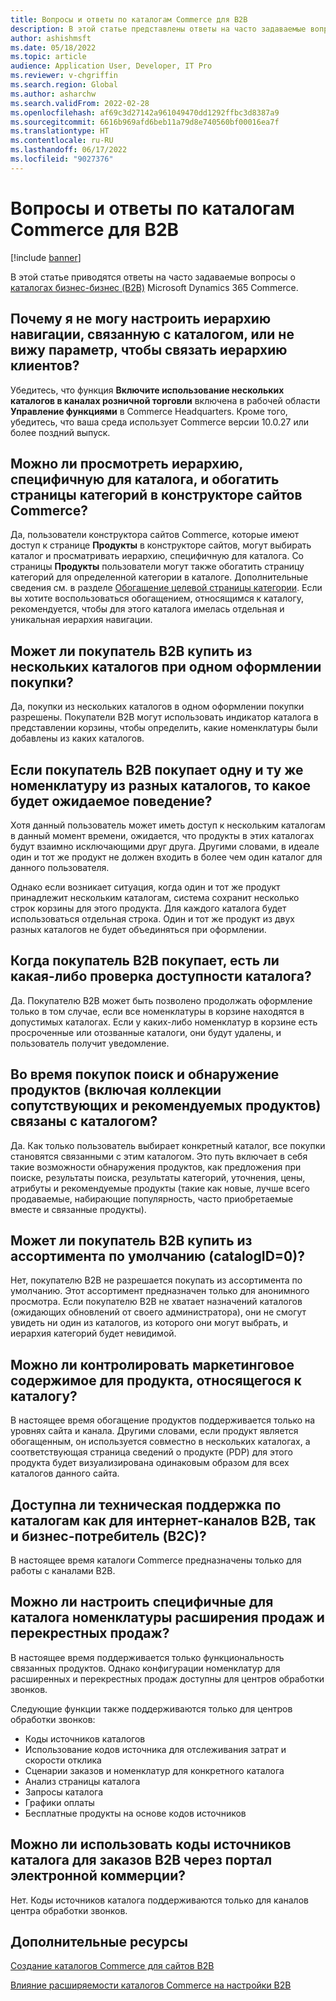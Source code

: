 ```yaml
---
title: Вопросы и ответы по каталогам Commerce для B2B
description: В этой статье представлены ответы на часто задаваемые вопросы о каталогах Microsoft Dynamics 365 Commerce.
author: ashishmsft
ms.date: 05/18/2022
ms.topic: article
audience: Application User, Developer, IT Pro
ms.reviewer: v-chgriffin
ms.search.region: Global
ms.author: asharchw
ms.search.validFrom: 2022-02-28
ms.openlocfilehash: af69c3d27142a961049470dd1292ffbc3d8387a9
ms.sourcegitcommit: 6616b969afd6beb11a79d8e740560bf00016ea7f
ms.translationtype: HT
ms.contentlocale: ru-RU
ms.lasthandoff: 06/17/2022
ms.locfileid: "9027376"
---
```

# <a name="commerce-catalogs-for-b2b-faq"></a>Вопросы и ответы по каталогам Commerce для B2B

[!include [banner](includes/banner.md)]

В этой статье приводятся ответы на часто задаваемые вопросы о [каталогах бизнес-бизнес (B2B)](catalogs-b2b-sites.md) Microsoft Dynamics 365 Commerce.

## <a name="why-cant-i-configure-a-catalog-specific-navigation-hierarchy-or-see-an-option-to-associate-a-customer-hierarchy"></a>Почему я не могу настроить иерархию навигации, связанную с каталогом, или не вижу параметр, чтобы связать иерархию клиентов?

Убедитесь, что функция **Включите использование нескольких каталогов в каналах розничной торговли** включена в рабочей области **Управление функциями** в Commerce Headquarters. Кроме того, убедитесь, что ваша среда использует Commerce версии 10.0.27 или более поздний выпуск.

## <a name="can-i-view-the-catalog-specific-hierarchy-and-enrich-category-pages-in-commerce-site-builder"></a>Можно ли просмотреть иерархию, специфичную для каталога, и обогатить страницы категорий в конструкторе сайтов Commerce?

Да, пользователи конструктора сайтов Commerce, которые имеют доступ к странице **Продукты** в конструкторе сайтов, могут выбирать каталог и просматривать иерархию, специфичную для каталога. Со страницы **Продукты** пользователи могут также обогатить страницу категорий для определенной категории в каталоге. Дополнительные сведения см. в разделе [Обогащение целевой страницы категории](enrich-category-page.md). Если вы хотите воспользоваться обогащением, относящимся к каталогу, рекомендуется, чтобы для этого каталога имелась отдельная и уникальная иерархия навигации.

## <a name="can-a-b2b-shopper-purchase-from-multiple-catalogs-in-a-single-checkout"></a>Может ли покупатель B2B купить из нескольких каталогов при одном оформлении покупки?

Да, покупки из нескольких каталогов в одном оформлении покупки разрешены. Покупатели B2B могут использовать индикатор каталога в представлении корзины, чтобы определить, какие номенклатуры были добавлены из каких каталогов.

## <a name="if-a-b2b-shopper-purchases-the-same-item-from-different-catalogs-what-is-the-expected-behavior"></a>Если покупатель B2B покупает одну и ту же номенклатуру из разных каталогов, то какое будет ожидаемое поведение?

Хотя данный пользователь может иметь доступ к нескольким каталогам в данный момент времени, ожидается, что продукты в этих каталогах будут взаимно исключающими друг друга. Другими словами, в идеале один и тот же продукт не должен входить в более чем один каталог для данного пользователя.

Однако если возникает ситуация, когда один и тот же продукт принадлежит нескольким каталогам, система сохранит несколько строк корзины для этого продукта. Для каждого каталога будет использоваться отдельная строка. Один и тот же продукт из двух разных каталогов не будет объединяться при оформлении.

## <a name="when-a-b2b-shopper-is-shopping-is-there-any-validation-for-catalog-availability"></a>Когда покупатель B2B покупает, есть ли какая-либо проверка доступности каталога?

Да. Покупателю B2B может быть позволено продолжать оформление только в том случае, если все номенклатуры в корзине находятся в допустимых каталогах. Если у каких-либо номенклатур в корзине есть просроченные или отозванные каталоги, они будут удалены, и пользователь получит уведомление.

## <a name="during-the-shopping-experience-are-search-and-product-discovery-including-related-and-recommended-product-collections-catalog-specific"></a>Во время покупок поиск и обнаружение продуктов (включая коллекции сопутствующих и рекомендуемых продуктов) связаны с каталогом?

Да. Как только пользователь выбирает конкретный каталог, все покупки становятся связанными с этим каталогом. Это путь включает в себя такие возможности обнаружения продуктов, как предложения при поиске, результаты поиска, результаты категорий, уточнения, цены, атрибуты и рекомендуемые продукты (такие как новые, лучше всего продаваемые, набирающие популярность, часто приобретаемые вместе и связанные продукты).

## <a name="can-a-b2b-shopper-purchase-from-the-default-assortment-catalogid0"></a>Может ли покупатель B2B купить из ассортимента по умолчанию (catalogID=0)?

Нет, покупателю B2B не разрешается покупать из ассортимента по умолчанию. Этот ассортимент предназначен только для анонимного просмотра. Если покупателю B2B не хватает назначений каталогов (ожидающих обновлений от своего администратора), они не смогут увидеть ни один из каталогов, из которого они могут выбрать, и иерархия категорий будет невидимой.

## <a name="can-marketing-content-be-curated-for-a-product-that-is-specific-to-a-catalog"></a>Можно ли контролировать маркетинговое содержимое для продукта, относящегося к каталогу?

В настоящее время обогащение продуктов поддерживается только на уровнях сайта и канала. Другими словами, если продукт является обогащенным, он используется совместно в нескольких каталогах, а соответствующая страница сведений о продукте (PDP) для этого продукта будет визуализирована одинаковым образом для всех каталогов данного сайта.

## <a name="is-catalog-support-available-for-both-b2b-and-business-to-consumer-b2c-online-channels"></a>Доступна ли техническая поддержка по каталогам как для интернет-каналов B2B, так и бизнес-потребитель (B2C)?

В настоящее время каталоги Commerce предназначены только для работы с каналами B2B.

## <a name="can-we-set-up-catalog-specific-upsellcross-sell-items"></a>Можно ли настроить специфичные для каталога номенклатуры расширения продаж и перекрестных продаж?

В настоящее время поддерживается только функциональность связанных продуктов. Однако конфигурации номенклатур для расширенных и перекрестных продаж доступны для центров обработки звонков.

Следующие функции также поддерживаются только для центров обработки звонков:

- Коды источников каталогов
- Использование кодов источника для отслеживания затрат и скорости отклика
- Сценарии заказов и номенклатур для конкретного каталога
- Анализ страницы каталога
- Запросы каталога
- Графики оплаты
- Бесплатные продукты на основе кодов источников

## <a name="can-we-use-catalog-source-codes-for-b2b-orders-through-the-e-commerce-portal"></a>Можно ли использовать коды источников каталога для заказов B2B через портал электронной коммерции?

Нет. Коды источников каталога поддерживаются только для каналов центра обработки звонков.

## <a name="additional-resources"></a>Дополнительные ресурсы

[Создание каталогов Commerce для сайтов B2B](catalogs-b2b-sites.md)

[Влияние расширяемости каталогов Commerce на настройки B2B](catalogs-b2b-sites-dev.md)
